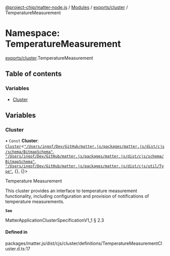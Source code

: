 [@project-chip/matter-node.js](../README.md) / [Modules](../modules.md) / [exports/cluster](exports_cluster.md) / TemperatureMeasurement

# Namespace: TemperatureMeasurement

[exports/cluster](exports_cluster.md).TemperatureMeasurement

## Table of contents

### Variables

- [Cluster](exports_cluster.TemperatureMeasurement.md#cluster)

## Variables

### Cluster

• `Const` **Cluster**: [`Cluster`](exports_cluster.md#cluster)<[`"/Users/ingof/Dev/GitHub/matter.js/packages/matter.js/dist/cjs/schema/BitmapSchema"`](export._internal_.__Users_ingof_Dev_GitHub_matter_js_packages_matter_js_dist_cjs_schema_BitmapSchema_.md), [`"/Users/ingof/Dev/GitHub/matter.js/packages/matter.js/dist/cjs/schema/BitmapSchema"`](export._internal_.__Users_ingof_Dev_GitHub_matter_js_packages_matter_js_dist_cjs_schema_BitmapSchema_.md), [`"/Users/ingof/Dev/GitHub/matter.js/packages/matter.js/dist/cjs/util/Type"`](export._internal_.__Users_ingof_Dev_GitHub_matter_js_packages_matter_js_dist_cjs_util_Type_.md), {}, {}\>

Temperature Measurement

This cluster provides an interface to temperature measurement functionality, including configuration and
provision of notifications of temperature measurements.

**`See`**

MatterApplicationClusterSpecificationV1_1 § 2.3

#### Defined in

packages/matter.js/dist/cjs/cluster/definitions/TemperatureMeasurementCluster.d.ts:17

